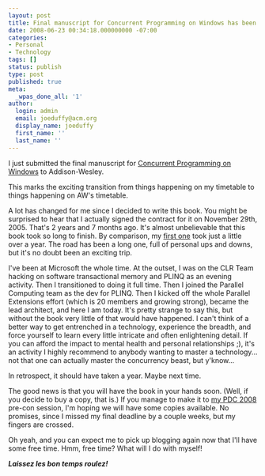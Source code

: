 ```yaml
---
layout: post
title: Final manuscript for Concurrent Programming on Windows has been submitted
date: 2008-06-23 00:34:18.000000000 -07:00
categories:
- Personal
- Technology
tags: []
status: publish
type: post
published: true
meta:
  _wpas_done_all: '1'
author:
  login: admin
  email: joeduffy@acm.org
  display_name: joeduffy
  first_name: ''
  last_name: ''
---
```

I just submitted the final manuscript for [Concurrent Programming on Windows](http://www.bluebytesoftware.com/books/winconc/winconc_book_resources.html)
to Addison-Wesley.

This marks the exciting transition from things happening on my timetable to things
happening on AW's timetable.

A lot has changed for me since I decided to write this book.  You might
be surprised to hear that I actually signed the contract for it on November 29th,
2005.  That's 2 years and 7 months ago.  It's almost unbelievable that
this book took so long to finish.  By comparison, my [first one](http://www.bluebytesoftware.com/books/netfx20/netfx20_book_resources.html)
took just a little over a year.  The road has been a long one, full of personal
ups and downs, but it's no doubt been an exciting trip.

I've been at Microsoft the whole time.  At the outset, I was on the CLR Team
hacking on software transactional memory and PLINQ as an evening activity.
Then I transitioned to doing it full time.  Then I joined the Parallel Computing
team as the dev for PLINQ.  Then I kicked off the whole Parallel Extensions
effort (which is 20 members and growing strong), became the lead architect, and here
I am today.  It's pretty strange to say this, but without the book very little
of that would have happened.  I can't think of a better way to get entrenched
in a technology, experience the breadth, and force yourself to learn every little
intricate and often enlightening detail.  If you can afford the impact to mental
health and personal relationships ;), it's an activity I highly recommend
to anybody wanting to master a technology...  not that one can actually master
the concurrency beast, but y'know...

In retrospect, it should have taken a year.  Maybe next time.

The good news is that you will have the book in your hands soon.  (Well, if
you decide to buy a copy, that is.)  If you manage to make it to [my PDC 2008](http://www.bluebytesoftware.com/blog/2008/05/30/PDC08ConcurrentMulticoreProgrammingOnWindowsAndNET.aspx)
pre-con session, I'm hoping we will have some copies available.  No promises,
since I missed my final deadline by a couple weeks, but my fingers are crossed.

Oh yeah, and you can expect me to pick up blogging again now that I'll have some
free time.  Hmm, free time?  What will I do with myself!

**_Laissez les bon temps roulez!_**

